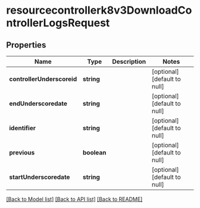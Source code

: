 # resourcecontrollerk8v3DownloadControllerLogsRequest

## Properties
Name | Type | Description | Notes
------------ | ------------- | ------------- | -------------
**controllerUnderscoreid** | **string** |  | [optional] [default to null]
**endUnderscoredate** | **string** |  | [optional] [default to null]
**identifier** | **string** |  | [optional] [default to null]
**previous** | **boolean** |  | [optional] [default to null]
**startUnderscoredate** | **string** |  | [optional] [default to null]

[[Back to Model list]](../README.md#documentation-for-models) [[Back to API list]](../README.md#documentation-for-api-endpoints) [[Back to README]](../README.md)


